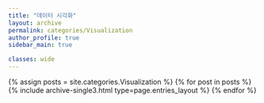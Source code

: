 ```yaml
---
title: "데이터 시각화"
layout: archive
permalink: categories/Visualization
author_profile: true
sidebar_main: true

classes: wide
---
```



{% assign posts = site.categories.Visualization %}
{% for post in posts %} {% include archive-single3.html type=page.entries_layout %} {% endfor %}